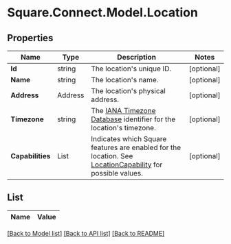 # Square.Connect.Model.Location
## Properties

Name | Type | Description | Notes
------------ | ------------- | ------------- | -------------
**Id** | string | The location&#39;s unique ID. | [optional] 
**Name** | string | The location&#39;s name. | [optional] 
**Address** | Address | The location&#39;s physical address. | [optional] 
**Timezone** | string | The [IANA Timezone Database](https://www.iana.org/time-zones) identifier for the location&#39;s timezone. | [optional] 
**Capabilities** | List<CapabilitiesEnum> | Indicates which Square features are enabled for the location.  See [LocationCapability](#type-locationcapability) for possible values. | [optional] 


## List<CapabilitiesEnum>

Name | Value
------------ | -------------



[[Back to Model list]](../README.md#documentation-for-models) [[Back to API list]](../README.md#documentation-for-api-endpoints) [[Back to README]](../README.md)

